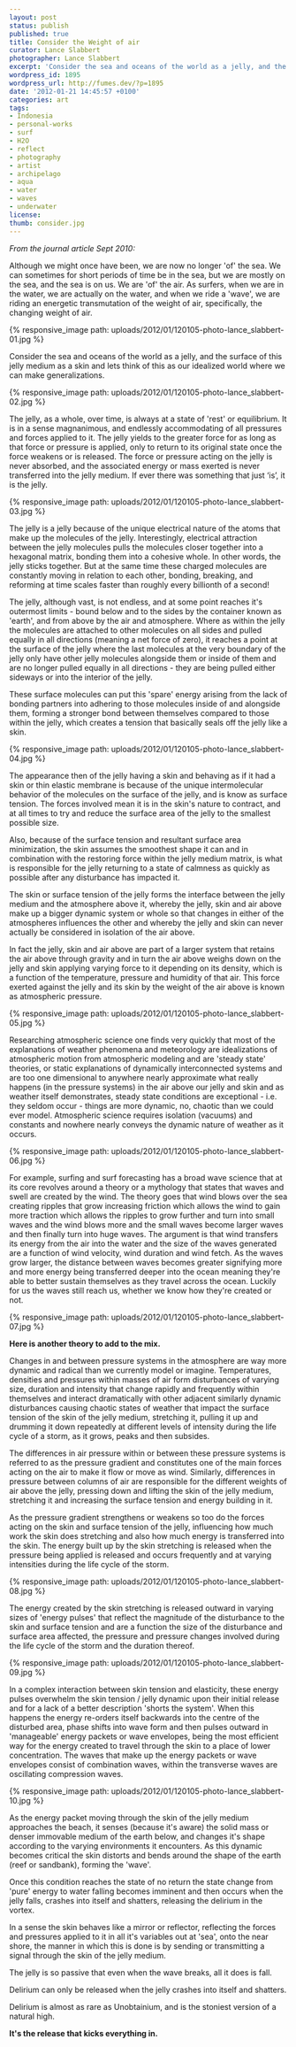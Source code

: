 ```yaml
---
layout: post
status: publish
published: true
title: Consider the Weight of air
curator: Lance Slabbert
photographer: Lance Slabbert
excerpt: 'Consider the sea and oceans of the world as a jelly, and the surface of this jelly medium as a skin and lets think of this as our idealized world where we can make generalizations. '
wordpress_id: 1895
wordpress_url: http://fumes.dev/?p=1895
date: '2012-01-21 14:45:57 +0100'
categories: art
tags:
- Indonesia
- personal-works
- surf
- H2O
- reflect
- photography
- artist
- archipelago
- aqua
- water
- waves
- underwater
license:
thumb: consider.jpg
---
```


_From the journal article Sept 2010:_ 

Although we might once have been, we are now no longer 'of' the sea. We can sometimes for short periods of time be in the sea, but we are mostly on the sea, and the sea is on us. We are 'of' the air. As surfers, when we are in the water, we are actually on the water, and when we ride a 'wave', we are riding an energetic transmutation of the weight of air, specifically, the changing weight of air.

{% responsive_image path: uploads/2012/01/120105-photo-lance_slabbert-01.jpg %}

Consider the sea and oceans of the world as a jelly, and the surface of this jelly medium as a skin and lets think of this as our idealized world where we can make generalizations. 

{% responsive_image path: uploads/2012/01/120105-photo-lance_slabbert-02.jpg %}

The jelly, as a whole, over time, is always at a state of 'rest' or equilibrium. It is in a sense magnanimous, and endlessly accommodating of all pressures and forces applied to it. The jelly yields to the greater force for as long as that force or pressure is applied, only to return to its original state once the force weakens or is released. The force or pressure acting on the jelly is never absorbed, and the associated energy or mass exerted is never transferred into the jelly medium. If ever there was something that just &lsquo;is&rsquo;, it is the jelly. 

{% responsive_image path: uploads/2012/01/120105-photo-lance_slabbert-03.jpg %}

The jelly is a jelly because of the unique electrical nature of the atoms that make up the molecules of the jelly. Interestingly, electrical attraction between the jelly molecules pulls the molecules closer together into a hexagonal matrix, bonding them into a cohesive whole. In other words, the jelly sticks together. But at the same time these charged molecules are constantly moving in relation to each other, bonding, breaking, and reforming at time scales faster than roughly every billionth of a second! 

The jelly, although vast, is not endless, and at some point reaches it's outermost limits - bound below and to the sides by the container known as 'earth', and from above by the air and atmosphere. Where as within the jelly the molecules are attached to other molecules on all sides and pulled equally in all directions (meaning a net force of zero), it reaches a point at the surface of the jelly where the last molecules at the very boundary of the jelly only have other jelly molecules alongside them or inside of them and are no longer pulled equally in all directions - they are being pulled either sideways or into the interior of the jelly. 

These surface molecules can put this 'spare' energy arising from the lack of bonding partners into adhering to those molecules inside of and alongside them, forming a stronger bond between themselves compared to those within the jelly, which creates a tension that basically seals off the jelly like a skin. 

{% responsive_image path: uploads/2012/01/120105-photo-lance_slabbert-04.jpg %}

The appearance then of the jelly having a skin and behaving as if it had a skin or thin elastic membrane is because of the unique intermolecular behavior of the molecules on the surface of the jelly, and is know as surface tension. The forces involved mean it is in the skin's nature to contract, and at all times to try and reduce the surface area of the jelly to the smallest possible size. 

Also, because of the surface tension and resultant surface area minimization, the skin assumes the smoothest shape it can and in combination with the restoring force within the jelly medium matrix, is what is responsible for the jelly returning to a state of calmness as quickly as possible after any disturbance has impacted it. 

The skin or surface tension of the jelly forms the interface between the jelly medium and the atmosphere above it, whereby the jelly, skin and air above make up a bigger dynamic system or whole so that changes in either of the atmospheres influences the other and whereby the jelly and skin can never actually be considered in isolation of the air above. 

In fact the jelly, skin and air above are part of a larger system that retains the air above through gravity and in turn the air above weighs down on the jelly and skin applying varying force to it depending on its density, which is a function of the temperature, pressure and humidity of that air. This force exerted against the jelly and its skin by the weight of the air above is known as atmospheric pressure. 

{% responsive_image path: uploads/2012/01/120105-photo-lance_slabbert-05.jpg %}

Researching atmospheric science one finds very quickly that most of the explanations of weather phenomena and meteorology are idealizations of atmospheric motion from atmospheric modeling and are 'steady state' theories, or static explanations of dynamically interconnected systems and are too one dimensional to anywhere nearly approximate what really happens (in the pressure systems) in the air above our jelly and skin and as weather itself demonstrates, steady state conditions are exceptional - i.e. they seldom occur - things are more dynamic, no, chaotic than we could ever model. Atmospheric science requires isolation (vacuums) and constants and nowhere nearly conveys the dynamic nature of weather as it occurs. 

{% responsive_image path: uploads/2012/01/120105-photo-lance_slabbert-06.jpg %}

For example, surfing and surf forecasting has a broad wave science that at its core revolves around a theory or a mythology that states that waves and swell are created by the wind. The theory goes that wind blows over the sea creating ripples that grow increasing friction which allows the wind to gain more traction which allows the ripples to grow further and turn into small waves and the wind blows more and the small waves become larger waves and then finally turn into huge waves. The argument is that wind transfers its energy from the air into the water and the size of the waves generated are a function of wind velocity, wind duration and wind fetch. As the waves grow larger, the distance between waves becomes greater signifying more and more energy being transferred deeper into the ocean meaning they're able to better sustain themselves as they travel across the ocean. Luckily for us the waves still reach us, whether we know how they're created or not. 

{% responsive_image path: uploads/2012/01/120105-photo-lance_slabbert-07.jpg %}

**Here is another theory to add to the mix.**

Changes in and between pressure systems in the atmosphere are way more dynamic and radical than we currently model or imagine. Temperatures, densities and pressures within masses of air form disturbances of varying size, duration and intensity that change rapidly and frequently within themselves and interact dramatically with other adjacent similarly dynamic disturbances causing chaotic states of weather that impact the surface tension of the skin of the jelly medium, stretching it, pulling it up and drumming it down repeatedly at different levels of intensity during the life cycle of a storm, as it grows, peaks and then subsides. 

The differences in air pressure within or between these pressure systems is referred to as the pressure gradient and constitutes one of the main forces acting on the air to make it flow or move as wind. Similarly, differences in pressure between columns of air are responsible for the different weights of air above the jelly, pressing down and lifting the skin of the jelly medium, stretching it and increasing the surface tension and energy building in it. 

As the pressure gradient strengthens or weakens so too do the forces acting on the skin and surface tension of the jelly, influencing how much work the skin does stretching and also how much energy is transferred into the skin. The energy built up by the skin stretching is released when the pressure being applied is released and occurs frequently and at varying intensities during the life cycle of the storm. 

{% responsive_image path: uploads/2012/01/120105-photo-lance_slabbert-08.jpg %}

The energy created by the skin stretching is released outward in varying sizes of 'energy pulses' that reflect the magnitude of the disturbance to the skin and surface tension and are a function the size of the disturbance and surface area affected, the pressure and pressure changes involved during the life cycle of the storm and the duration thereof. 

{% responsive_image path: uploads/2012/01/120105-photo-lance_slabbert-09.jpg %}

In a complex interaction between skin tension and elasticity, these energy pulses overwhelm the skin tension / jelly dynamic upon their initial release and for a lack of a better description 'shorts the system'. When this happens the energy re-orders itself backwards into the centre of the disturbed area, phase shifts into wave form and then pulses outward in 'manageable' energy packets or wave envelopes, being the most efficient way for the energy created to travel through the skin to a place of lower concentration. The waves that make up the energy packets or wave envelopes consist of combination waves, within the transverse waves are oscillating compression waves. 

{% responsive_image path: uploads/2012/01/120105-photo-lance_slabbert-10.jpg %}

As the energy packet moving through the skin of the jelly medium approaches the beach, it senses (because it's aware) the solid mass or denser immovable medium of the earth below, and changes it's shape according to the varying environments it encounters. As this dynamic becomes critical the skin distorts and bends around the shape of the earth (reef or sandbank), forming the 'wave'.

Once this condition reaches the state of no return the state change from 'pure' energy to water falling becomes imminent and then occurs when the jelly falls, crashes into itself and shatters, releasing the delirium in the vortex. 

In a sense the skin behaves like a mirror or reflector, reflecting the forces and pressures applied to it in all it's variables out at 'sea', onto the near shore, the manner in which this is done is by sending or transmitting a signal through the skin of the jelly medium. 

The jelly is so passive that even when the wave breaks, all it does is fall. 

Delirium can only be released when the jelly crashes into itself and shatters. 

Delirium is almost as rare as Unobtainium, and is the stoniest version of a natural high. 

<strong>It's the release that kicks everything in.</strong> 
